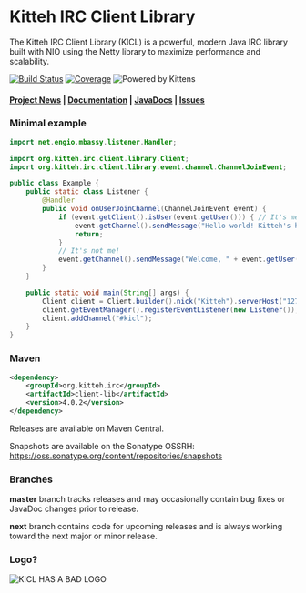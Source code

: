# Kitteh IRC Client Library

The Kitteh IRC Client Library (KICL) is a powerful, modern Java IRC library built with NIO
using the Netty library to maximize performance and scalability.

[![Build Status](https://travis-ci.org/KittehOrg/KittehIRCClientLib.svg?branch=master)](https://travis-ci.org/KittehOrg/KittehIRCClientLib)
[![Coverage](https://img.shields.io/codecov/c/github/KittehOrg/KittehIRCClientLib/master.svg)](https://codecov.io/github/KittehOrg/KittehIRCClientLib)
![Powered by Kittens](https://img.shields.io/badge/powered%20by-kittens-blue.svg)

#### [Project News](http://kitteh.org/) | [Documentation](http://kicl.kitteh.org/) |  [JavaDocs](http://kittehorg.github.io/KittehIRCClientLib/) | [Issues](https://github.com/KittehOrg/KittehIRCClientLib/issues)

### Minimal example

```java
import net.engio.mbassy.listener.Handler;

import org.kitteh.irc.client.library.Client;
import org.kitteh.irc.client.library.event.channel.ChannelJoinEvent;

public class Example {
    public static class Listener {
        @Handler
        public void onUserJoinChannel(ChannelJoinEvent event) {
            if (event.getClient().isUser(event.getUser())) { // It's me!
                event.getChannel().sendMessage("Hello world! Kitteh's here for cuddles.");
                return;
            }
            // It's not me!
            event.getChannel().sendMessage("Welcome, " + event.getUser().getNick() + "! :3");
        }
    }

    public static void main(String[] args) {
        Client client = Client.builder().nick("Kitteh").serverHost("127.0.0.1").buildAndConnect();
        client.getEventManager().registerEventListener(new Listener());
        client.addChannel("#kicl");
    }
}
```

### Maven
```xml
<dependency>
    <groupId>org.kitteh.irc</groupId>
    <artifactId>client-lib</artifactId>
    <version>4.0.2</version>
</dependency>
```

Releases are available on Maven Central.

Snapshots are available on the Sonatype OSSRH: https://oss.sonatype.org/content/repositories/snapshots

### Branches

**master** branch tracks releases and may occasionally contain bug fixes or JavaDoc changes prior to release.

**next** branch contains code for upcoming releases and is always working toward the next major or minor release.

### Logo?

![KICL HAS A BAD LOGO](http://i.imgur.com/KCUNexy.png)
